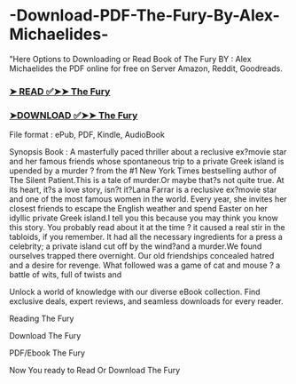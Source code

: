 # -Download-PDF-The-Fury-By-Alex-Michaelides-

"Here Options to Downloading or Read Book of The Fury BY : Alex Michaelides the PDF online for free on Server Amazon, Reddit, Goodreads.

### [➤ READ ✅➤➤ The Fury](https://en.ebooksteach.xyz/?book=123206645-the-fury)
### [➤DOWNLOAD ✅➤➤ The Fury](https://en.ebooksteach.xyz/?book=123206645-the-fury)

File format : ePub, PDF, Kindle, AudioBook

Synopsis Book : A masterfully paced thriller about a reclusive ex?movie star and her famous friends whose spontaneous trip to a private Greek island is upended by a murder ? from the #1 New York Times bestselling author of The Silent Patient.This is a tale of murder.Or maybe that?s not quite true. At its heart, it?s a love story, isn?t it?Lana Farrar is a reclusive ex?movie star and one of the most famous women in the world. Every year, she invites her closest friends to escape the English weather and spend Easter on her idyllic private Greek island.I tell you this because you may think you know this story. You probably read about it at the time ? it caused a real stir in the tabloids, if you remember. It had all the necessary ingredients for a press a celebrity; a private island cut off by the wind?and a murder.We found ourselves trapped there overnight. Our old friendships concealed hatred and a desire for revenge. What followed was a game of cat and mouse ? a battle of wits, full of twists and 

Unlock a world of knowledge with our diverse eBook collection. Find exclusive deals, expert reviews, and seamless downloads for every reader.

Reading The Fury

Download The Fury

PDF/Ebook The Fury

Now You ready to Read Or Download The Fury
